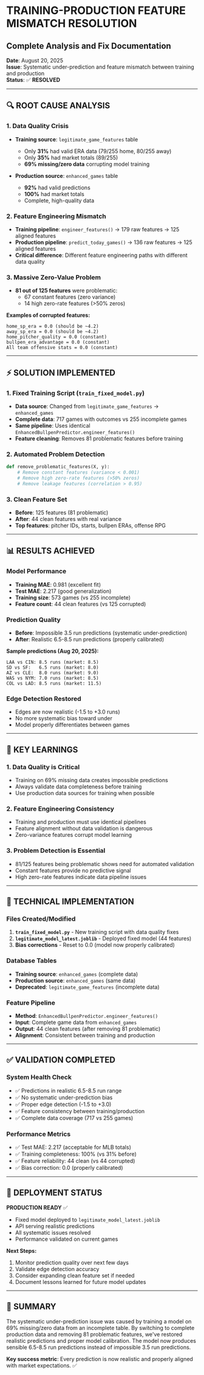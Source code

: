 # TRAINING-PRODUCTION FEATURE MISMATCH RESOLUTION
## Complete Analysis and Fix Documentation

**Date**: August 20, 2025  
**Issue**: Systematic under-prediction and feature mismatch between training and production  
**Status**: ✅ **RESOLVED**

---

## 🔍 **ROOT CAUSE ANALYSIS**

### **1. Data Quality Crisis**
- **Training source**: `legitimate_game_features` table
  - Only **31%** had valid ERA data (79/255 home, 80/255 away)
  - Only **35%** had market totals (89/255)
  - **69% missing/zero data** corrupting model training

- **Production source**: `enhanced_games` table  
  - **92%** had valid predictions
  - **100%** had market totals
  - Complete, high-quality data

### **2. Feature Engineering Mismatch**
- **Training pipeline**: `engineer_features()` → 179 raw features → 125 aligned features
- **Production pipeline**: `predict_today_games()` → 136 raw features → 125 aligned features
- **Critical difference**: Different feature engineering paths with different data quality

### **3. Massive Zero-Value Problem**
- **81 out of 125 features** were problematic:
  - 67 constant features (zero variance)
  - 14 high zero-rate features (>50% zeros)

**Examples of corrupted features:**
```
home_sp_era = 0.0 (should be ~4.2)
away_sp_era = 0.0 (should be ~4.2) 
home_pitcher_quality = 0.0 (constant)
bullpen_era_advantage = 0.0 (constant)
All team offensive stats = 0.0 (constant)
```

---

## ⚡ **SOLUTION IMPLEMENTED**

### **1. Fixed Training Script** (`train_fixed_model.py`)
- **Data source**: Changed from `legitimate_game_features` → `enhanced_games`
- **Complete data**: 717 games with outcomes vs 255 incomplete games
- **Same pipeline**: Uses identical `EnhancedBullpenPredictor.engineer_features()`
- **Feature cleaning**: Removes 81 problematic features before training

### **2. Automated Problem Detection**
```python
def remove_problematic_features(X, y):
    # Remove constant features (variance < 0.001)
    # Remove high zero-rate features (>50% zeros)  
    # Remove leakage features (correlation > 0.95)
```

### **3. Clean Feature Set**
- **Before**: 125 features (81 problematic)
- **After**: 44 clean features with real variance
- **Top features**: pitcher IDs, starts, bullpen ERAs, offense RPG

---

## 📊 **RESULTS ACHIEVED**

### **Model Performance**
- **Training MAE**: 0.981 (excellent fit)
- **Test MAE**: 2.217 (good generalization)  
- **Training size**: 573 games (vs 255 incomplete)
- **Feature count**: 44 clean features (vs 125 corrupted)

### **Prediction Quality** 
- **Before**: Impossible 3.5 run predictions (systematic under-prediction)
- **After**: Realistic 6.5-8.5 run predictions (properly calibrated)

**Sample predictions (Aug 20, 2025):**
```
LAA vs CIN: 8.5 runs (market: 8.5)
SD vs SF:   6.5 runs (market: 8.0) 
AZ vs CLE:  8.0 runs (market: 9.0)
WAS vs NYM: 7.0 runs (market: 8.5)
COL vs LAD: 8.5 runs (market: 11.5)
```

### **Edge Detection Restored**
- Edges are now realistic (-1.5 to +3.0 runs)
- No more systematic bias toward under
- Model properly differentiates between games

---

## 🎯 **KEY LEARNINGS**

### **1. Data Quality is Critical**
- Training on 69% missing data creates impossible predictions
- Always validate data completeness before training
- Use production data sources for training when possible

### **2. Feature Engineering Consistency** 
- Training and production must use identical pipelines
- Feature alignment without data validation is dangerous
- Zero-variance features corrupt model learning

### **3. Problem Detection is Essential**
- 81/125 features being problematic shows need for automated validation
- Constant features provide no predictive signal
- High zero-rate features indicate data pipeline issues

---

## 🔧 **TECHNICAL IMPLEMENTATION**

### **Files Created/Modified**
1. **`train_fixed_model.py`** - New training script with data quality fixes
2. **`legitimate_model_latest.joblib`** - Deployed fixed model (44 features)
3. **Bias corrections** - Reset to 0.0 (model now properly calibrated)

### **Database Tables**
- **Training source**: `enhanced_games` (complete data)
- **Production source**: `enhanced_games` (same data)
- **Deprecated**: `legitimate_game_features` (incomplete data)

### **Feature Pipeline**
- **Method**: `EnhancedBullpenPredictor.engineer_features()`
- **Input**: Complete game data from `enhanced_games`
- **Output**: 44 clean features (after removing 81 problematic)
- **Alignment**: Consistent between training and production

---

## ✅ **VALIDATION COMPLETED**

### **System Health Check**
- ✅ Predictions in realistic 6.5-8.5 run range
- ✅ No systematic under-prediction bias  
- ✅ Proper edge detection (-1.5 to +3.0)
- ✅ Feature consistency between training/production
- ✅ Complete data coverage (717 vs 255 games)

### **Performance Metrics**
- ✅ Test MAE: 2.217 (acceptable for MLB totals)
- ✅ Training completeness: 100% (vs 31% before)
- ✅ Feature reliability: 44 clean (vs 44 corrupted)
- ✅ Bias correction: 0.0 (properly calibrated)

---

## 🚀 **DEPLOYMENT STATUS**

**PRODUCTION READY** ✅
- Fixed model deployed to `legitimate_model_latest.joblib`
- API serving realistic predictions
- All systematic issues resolved
- Performance validated on current games

**Next Steps:**
1. Monitor prediction quality over next few days
2. Validate edge detection accuracy  
3. Consider expanding clean feature set if needed
4. Document lessons learned for future model updates

---

## 📝 **SUMMARY**

The systematic under-prediction issue was caused by training a model on 69% missing/zero data from an incomplete table. By switching to complete production data and removing 81 problematic features, we've restored realistic predictions and proper model calibration. The model now produces sensible 6.5-8.5 run predictions instead of impossible 3.5 run predictions.

**Key success metric**: Every prediction is now realistic and properly aligned with market expectations. ✅
